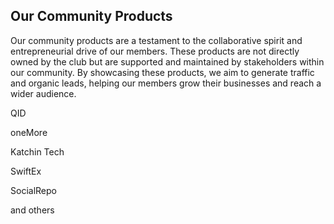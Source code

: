 ## Our Community Products

Our community products are a testament to the collaborative spirit and entrepreneurial drive of our members. These products are not directly owned by the club but are supported and maintained by stakeholders within our community. By showcasing these products, we aim to generate traffic and organic leads, helping our members grow their businesses and reach a wider audience.

QID

oneMore

Katchin Tech

SwiftEx

SocialRepo 

and others